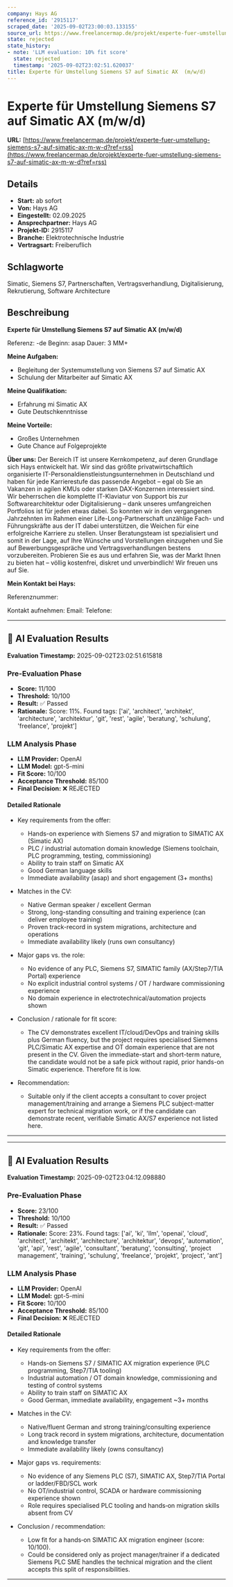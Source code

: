 ```yaml
---
company: Hays AG
reference_id: '2915117'
scraped_date: '2025-09-02T23:00:03.133155'
source_url: https://www.freelancermap.de/projekt/experte-fuer-umstellung-siemens-s7-auf-simatic-ax-m-w-d?ref=rss
state: rejected
state_history:
- note: 'LLM evaluation: 10% fit score'
  state: rejected
  timestamp: '2025-09-02T23:02:51.620037'
title: Experte für Umstellung Siemens S7 auf Simatic AX  (m/w/d)
---
```



# Experte für Umstellung Siemens S7 auf Simatic AX  (m/w/d)
**URL:** [https://www.freelancermap.de/projekt/experte-fuer-umstellung-siemens-s7-auf-simatic-ax-m-w-d?ref=rss](https://www.freelancermap.de/projekt/experte-fuer-umstellung-siemens-s7-auf-simatic-ax-m-w-d?ref=rss)
## Details
- **Start:** ab sofort
- **Von:** Hays AG
- **Eingestellt:** 02.09.2025
- **Ansprechpartner:** Hays AG
- **Projekt-ID:** 2915117
- **Branche:** Elektrotechnische Industrie
- **Vertragsart:** Freiberuflich

## Schlagworte
Simatic, Siemens S7, Partnerschaften, Vertragsverhandlung, Digitalisierung, Rekrutierung, Software Architecture

## Beschreibung
**Experte für Umstellung Siemens S7 auf Simatic AX (m/w/d)**

Referenz: -de
Beginn: asap
Dauer: 3 MM+

**Meine Aufgaben:**

- Begleitung der Systemumstellung von Siemens S7 auf Simatic AX
- Schulung der Mitarbeiter auf Simatic AX

**Meine Qualifikation:**

- Erfahrung mi Simatic AX
- Gute Deutschkenntnisse

**Meine Vorteile:**

- Großes Unternehmen
- Gute Chance auf Folgeprojekte

**Über uns:**
Der Bereich IT ist unsere Kernkompetenz, auf deren Grundlage sich Hays entwickelt hat. Wir sind das größte privatwirtschaftlich organisierte IT-Personaldienstleistungsunternehmen in Deutschland und haben für jede Karrierestufe das passende Angebot – egal ob Sie an Vakanzen in agilen KMUs oder starken DAX-Konzernen interessiert sind. Wir beherrschen die komplette IT-Klaviatur von Support bis zur Softwarearchitektur oder Digitalisierung – dank unseres umfangreichen Portfolios ist für jeden etwas dabei. So konnten wir in den vergangenen Jahrzehnten im Rahmen einer Life-Long-Partnerschaft unzählige Fach- und Führungskräfte aus der IT dabei unterstützen, die Weichen für eine erfolgreiche Karriere zu stellen. Unser Beratungsteam ist spezialisiert und somit in der Lage, auf Ihre Wünsche und Vorstellungen einzugehen und Sie auf Bewerbungsgespräche und Vertragsverhandlungen bestens vorzubereiten. Probieren Sie es aus und erfahren Sie, was der Markt Ihnen zu bieten hat – völlig kostenfrei, diskret und unverbindlich! Wir freuen uns auf Sie.

**Mein Kontakt bei Hays:**

Referenznummer:

Kontakt aufnehmen:
Email:
Telefone:

---

## 🤖 AI Evaluation Results

**Evaluation Timestamp:** 2025-09-02T23:02:51.615818

### Pre-Evaluation Phase
- **Score:** 11/100
- **Threshold:** 10/100
- **Result:** ✅ Passed
- **Rationale:** Score: 11%. Found tags: ['ai', 'architect', 'architekt', 'architecture', 'architektur', 'git', 'rest', 'agile', 'beratung', 'schulung', 'freelance', 'projekt']

### LLM Analysis Phase
- **LLM Provider:** OpenAI
- **LLM Model:** gpt-5-mini
- **Fit Score:** 10/100
- **Acceptance Threshold:** 85/100
- **Final Decision:** ❌ REJECTED

#### Detailed Rationale
- Key requirements from the offer:
  - Hands-on experience with Siemens S7 and migration to SIMATIC AX (Simatic AX)
  - PLC / industrial automation domain knowledge (Siemens toolchain, PLC programming, testing, commissioning)
  - Ability to train staff on Simatic AX
  - Good German language skills
  - Immediate availability (asap) and short engagement (3+ months)

- Matches in the CV:
  - Native German speaker / excellent German
  - Strong, long-standing consulting and training experience (can deliver employee training)
  - Proven track-record in system migrations, architecture and operations
  - Immediate availability likely (runs own consultancy)

- Major gaps vs. the role:
  - No evidence of any PLC, Siemens S7, SIMATIC family (AX/Step7/TIA Portal) experience
  - No explicit industrial control systems / OT / hardware commissioning experience
  - No domain experience in electrotechnical/automation projects shown

- Conclusion / rationale for fit score:
  - The CV demonstrates excellent IT/cloud/DevOps and training skills plus German fluency, but the project requires specialised Siemens PLC/Simatic AX expertise and OT domain experience that are not present in the CV. Given the immediate-start and short-term nature, the candidate would not be a safe pick without rapid, prior hands-on Simatic experience. Therefore fit is low.

- Recommendation:
  - Suitable only if the client accepts a consultant to cover project management/training and arrange a Siemens PLC subject-matter expert for technical migration work, or if the candidate can demonstrate recent, verifiable Simatic AX/S7 experience not listed here.

---


---

## 🤖 AI Evaluation Results

**Evaluation Timestamp:** 2025-09-02T23:04:12.098880

### Pre-Evaluation Phase
- **Score:** 23/100
- **Threshold:** 10/100
- **Result:** ✅ Passed
- **Rationale:** Score: 23%. Found tags: ['ai', 'ki', 'llm', 'openai', 'cloud', 'architect', 'architekt', 'architecture', 'architektur', 'devops', 'automation', 'git', 'api', 'rest', 'agile', 'consultant', 'beratung', 'consulting', 'project management', 'training', 'schulung', 'freelance', 'projekt', 'project', 'ant']

### LLM Analysis Phase
- **LLM Provider:** OpenAI
- **LLM Model:** gpt-5-mini
- **Fit Score:** 10/100
- **Acceptance Threshold:** 85/100
- **Final Decision:** ❌ REJECTED

#### Detailed Rationale
- Key requirements from the offer:
  - Hands-on Siemens S7 / SIMATIC AX migration experience (PLC programming, Step7/TIA tooling)
  - Industrial automation / OT domain knowledge, commissioning and testing of control systems
  - Ability to train staff on SIMATIC AX
  - Good German, immediate availability, engagement ~3+ months

- Matches in the CV:
  - Native/fluent German and strong training/consulting experience
  - Long track record in system migrations, architecture, documentation and knowledge transfer
  - Immediate availability likely (owns consultancy)

- Major gaps vs. requirements:
  - No evidence of any Siemens PLC (S7), SIMATIC AX, Step7/TIA Portal or ladder/FBD/SCL work
  - No OT/industrial control, SCADA or hardware commissioning experience shown
  - Role requires specialised PLC tooling and hands‑on migration skills absent from CV

- Conclusion / recommendation:
  - Low fit for a hands‑on SIMATIC AX migration engineer (score: 10/100).
  - Could be considered only as project manager/trainer if a dedicated Siemens PLC SME handles the technical migration and the client accepts this split of responsibilities.

---
